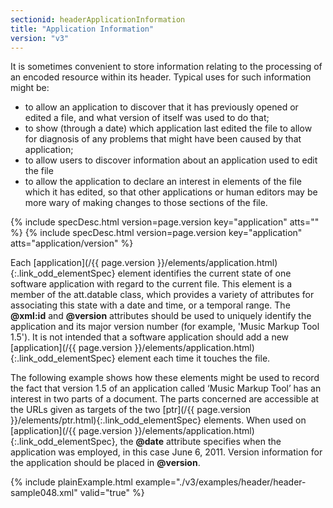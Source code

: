 ```yaml
---
sectionid: headerApplicationInformation
title: "Application Information"
version: "v3"
---
```




It is sometimes convenient to store information relating to the processing of an encoded
resource within its header. Typical uses for such information might be:


- to allow an application to discover that it has previously opened or edited a file,
and what version of itself was used to do that;
- to show (through a date) which application last edited the file to allow for diagnosis
of any problems that might have been caused by that application;
- to allow users to discover information about an application used to edit the
file
- to allow the application to declare an interest in elements of the file which it has
edited, so that other applications or human editors may be more wary of making changes
to
those sections of the file.



{% include specDesc.html version=page.version key="application" atts="" %}
{% include specDesc.html version=page.version key="application" atts="application/version" %}




Each [application](/{{ page.version }}/elements/application.html){:.link_odd_elementSpec} element identifies the current state of one software
application with regard to the current file. This element is a member of the att.datable
class, which provides a variety of attributes for associating this state with a date
and
time, or a temporal range. The **@xml:id** and **@version** attributes should be
used to uniquely identify the application and its major version number (for example,
'Music
Markup Tool 1.5'). It is not intended that a software application should add a new
[application](/{{ page.version }}/elements/application.html){:.link_odd_elementSpec} element each time it touches the file.

The following example shows how these elements might be used to record the fact that
version 1.5 of an application called ‘Music Markup Tool’ has an interest in two parts
of a
document. The parts concerned are accessible at the URLs given as targets of the two
[ptr](/{{ page.version }}/elements/ptr.html){:.link_odd_elementSpec} elements. When used on [application](/{{ page.version }}/elements/application.html){:.link_odd_elementSpec}, the
**@date** attribute specifies when the application was employed, in this case June
6, 2011. Version information for the application should be placed in **@version**.

{% include plainExample.html example="./v3/examples/header/header-sample048.xml" valid="true" %}

